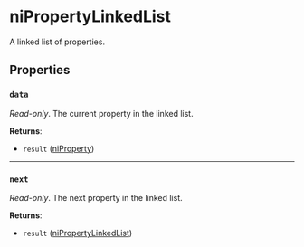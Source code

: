 # niPropertyLinkedList
<div class="search_terms" style="display: none">nipropertylinkedlist, propertylinkedlist</div>

<!---
	This file is autogenerated. Do not edit this file manually. Your changes will be ignored.
	More information: https://github.com/MWSE/MWSE/tree/master/docs
-->

A linked list of properties.

## Properties

### `data`
<div class="search_terms" style="display: none">data</div>

*Read-only*. The current property in the linked list.

**Returns**:

* `result` ([niProperty](../../types/niProperty))

***

### `next`
<div class="search_terms" style="display: none">next</div>

*Read-only*. The next property in the linked list.

**Returns**:

* `result` ([niPropertyLinkedList](../../types/niPropertyLinkedList))


